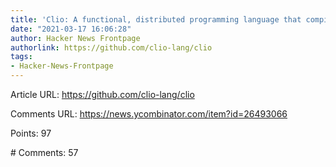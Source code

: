 ```yaml
---
title: 'Clio: A functional, distributed programming language that compiles to JavaScript'
date: "2021-03-17 16:06:28"
author: Hacker News Frontpage
authorlink: https://github.com/clio-lang/clio
tags:
- Hacker-News-Frontpage
---
```


<p>Article URL: <a href="https://github.com/clio-lang/clio">https://github.com/clio-lang/clio</a></p>
<p>Comments URL: <a href="https://news.ycombinator.com/item?id=26493066">https://news.ycombinator.com/item?id=26493066</a></p>
<p>Points: 97</p>
<p># Comments: 57</p>
